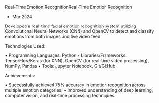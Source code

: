 Real-Time Emotion RecognitionReal-Time Emotion Recognition
- Mar 2024


Developed a real-time facial emotion recognition system utilizing Convolutional Neural Networks (CNN) and OpenCV to detect and classify emotions from both images and live video feed.

Technologies Used:

• Programming Languages: Python
• Libraries/Frameworks: TensorFlow/Keras (for CNN), OpenCV (for real-time video processing), NumPy, Pandas
• Tools: Jupyter Notebook, Git/GitHub

Achievements:

• Successfully achieved 75% accuracy in emotion recognition across multiple emotion categories.
• Improved understanding of deep learning, computer vision, and real-time processing techniques.
